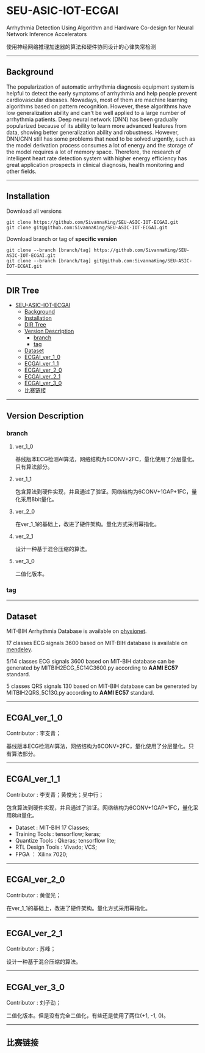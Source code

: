 # SEU-ASIC-IOT-ECGAI
Arrhythmia Detection Using Algorithm and Hardware Co-design for Neural Network Inference Accelerators

使用神经网络推理加速器的算法和硬件协同设计的心律失常检测

---
## Background
The popularization of automatic arrhythmia diagnosis equipment system is helpful to detect the early symptoms of arrhythmia and help people prevent cardiovascular diseases. Nowadays, most of them are machine learning algorithms based on pattern recognition. However, these algorithms have low generalization ability and can't be well applied to a large number of arrhythmia patients. Deep neural network (DNN) has been gradually popularized because of its ability to learn more advanced features from data, showing better generalization ability and robustness. However, DNN/CNN still has some problems that need to be solved urgently, such as the model derivation process consumes a lot of energy and the storage of the model requires a lot of memory space. Therefore, the research of intelligent heart rate detection system with higher energy efficiency has great application prospects in clinical diagnosis, health monitoring and other fields.

---
## Installation
Download all versions
```
git clone https://github.com/SivannaKing/SEU-ASIC-IOT-ECGAI.git
git clone git@github.com:SivannaKing/SEU-ASIC-IOT-ECGAI.git
```
Download branch or tag of **specific version**
```
git clone --branch [branch/tag] https://github.com/SivannaKing/SEU-ASIC-IOT-ECGAI.git
git clone --branch [branch/tag] git@github.com:SivannaKing/SEU-ASIC-IOT-ECGAI.git
```

---
## DIR Tree
- [SEU-ASIC-IOT-ECGAI](#seu-asic-iot-ecgai)
  - [Background](#background)
  - [Installation](#installation)
  - [DIR Tree](#dir-tree)
  - [Version Description](#version-description)
    - [branch](#branch)
    - [tag](#tag)
  - [Dataset](#dataset)
  - [ECGAI_ver_1_0](#ecgai_ver_1_0)
  - [ECGAI_ver_1_1](#ecgai_ver_1_1)
  - [ECGAI_ver_2_0](#ecgai_ver_2_0)
  - [ECGAI_ver_2_1](#ecgai_ver_2_1)
  - [ECGAI_ver_3_0](#ecgai_ver_3_0)
  - [比赛链接](#比赛链接)

---
## Version Description
### branch
1. ver_1_0
  
    基线版本ECG检测AI算法，网络结构为6CONV+2FC，量化使用了分层量化。只有算法部分。

2. ver_1_1

    包含算法到硬件实现，并且通过了验证。网络结构为6CONV+1GAP+1FC，量化采用8bit量化。

3. ver_2_0

    在ver_1_1的基础上，改进了硬件架构。量化方式采用幂指化。

4. ver_2_1 

    设计一种基于混合压缩的算法。

5. ver_3_0

    二值化版本。

### tag

---
## Dataset
MIT-BIH Arrhythmia Database is available on [physionet](https://www.physionet.org/content/mitdb/1.0.0/).

17 classes ECG signals 3600 based on MIT-BIH database is available on [mendeley](https://data.mendeley.com/datasets/7dybx7wyfn/3).

5/14 classes ECG signals 3600 based on MIT-BIH database can be generated by MITBIH2ECG_5C14C3600.py according to **AAMI EC57** standard.

5 classes QRS signals 130 based on MIT-BIH database can be generated by MITBIH2QRS_5C130.py according to **AAMI EC57** standard.

---
## ECGAI_ver_1_0
Contributor : 李支青；

基线版本ECG检测AI算法，网络结构为6CONV+2FC，量化使用了分层量化。只有算法部分。

---
## ECGAI_ver_1_1
Contributor : 李支青；黄俊光；吴中行；

包含算法到硬件实现，并且通过了验证。网络结构为6CONV+1GAP+1FC，量化采用8bit量化。

* Dataset : MIT-BIH 17 Classes;
* Training Tools : tensorflow; keras;
* Quantize Tools : Qkeras; tensorflow lite;
* RTL Design Tools : Vivado; VCS;
* FPGA ： Xilinx 7020;

---
## ECGAI_ver_2_0
Contributor : 黄俊光；

在ver_1_1的基础上，改进了硬件架构。量化方式采用幂指化。

---
## ECGAI_ver_2_1
Contributor : 苏峰；

设计一种基于混合压缩的算法。

---
## ECGAI_ver_3_0
Contributor : 刘子劲；

二值化版本。但是没有完全二值化，有些还是使用了两位(+1, -1, 0)。

---
## 比赛链接
